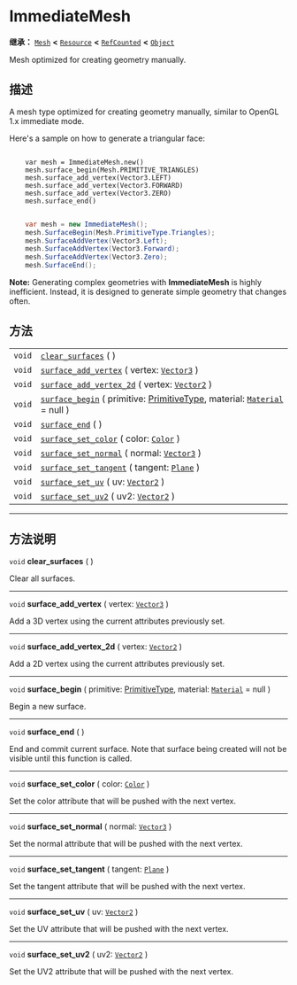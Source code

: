 <!-- ⚠ 请勿编辑本文件 ⚠ -->
<!-- 本文档使用脚本从 WeDot 引擎源码仓库生成。 -->
<!-- 生成脚本：https://github.com/WeDot-Engine/WeDot/tree/4.3/doc/tools/make_md.py； -->
<!-- 原文件：https://github.com/WeDot-Engine/WeDot/tree/4.3/doc/classes/ImmediateMesh.xml。 -->

<div id="_class_immediatemesh"></div>

# ImmediateMesh

**继承：** [`Mesh`](class_mesh.md) **<** [`Resource`](class_resource.md) **<** [`RefCounted`](class_refcounted.md) **<** [`Object`](class_object.md)

Mesh optimized for creating geometry manually.

## 描述

A mesh type optimized for creating geometry manually, similar to OpenGL 1.x immediate mode.

Here's a sample on how to generate a triangular face:



```gdscript

    var mesh = ImmediateMesh.new()
    mesh.surface_begin(Mesh.PRIMITIVE_TRIANGLES)
    mesh.surface_add_vertex(Vector3.LEFT)
    mesh.surface_add_vertex(Vector3.FORWARD)
    mesh.surface_add_vertex(Vector3.ZERO)
    mesh.surface_end()
```

```csharp

    var mesh = new ImmediateMesh();
    mesh.SurfaceBegin(Mesh.PrimitiveType.Triangles);
    mesh.SurfaceAddVertex(Vector3.Left);
    mesh.SurfaceAddVertex(Vector3.Forward);
    mesh.SurfaceAddVertex(Vector3.Zero);
    mesh.SurfaceEnd();
```



 **Note:** Generating complex geometries with **ImmediateMesh** is highly inefficient. Instead, it is designed to generate simple geometry that changes often.





## 方法

|||
|:-:|:--|
| `void` | [`clear_surfaces`](class_immediatemesh.md#class_immediatemesh_method_clear_surfaces) ( )                                                                                                      |
| `void` | [`surface_add_vertex`](class_immediatemesh.md#class_immediatemesh_method_surface_add_vertex) ( vertex: [`Vector3`](class_vector3.md) )                                                        |
| `void` | [`surface_add_vertex_2d`](class_immediatemesh.md#class_immediatemesh_method_surface_add_vertex_2d) ( vertex: [`Vector2`](class_vector2.md) )                                                  |
| `void` | [`surface_begin`](class_immediatemesh.md#class_immediatemesh_method_surface_begin) ( primitive: [PrimitiveType](#enum_mesh_primitivetype), material: [`Material`](class_material.md) = null ) |
| `void` | [`surface_end`](class_immediatemesh.md#class_immediatemesh_method_surface_end) ( )                                                                                                            |
| `void` | [`surface_set_color`](class_immediatemesh.md#class_immediatemesh_method_surface_set_color) ( color: [`Color`](class_color.md) )                                                               |
| `void` | [`surface_set_normal`](class_immediatemesh.md#class_immediatemesh_method_surface_set_normal) ( normal: [`Vector3`](class_vector3.md) )                                                        |
| `void` | [`surface_set_tangent`](class_immediatemesh.md#class_immediatemesh_method_surface_set_tangent) ( tangent: [`Plane`](class_plane.md) )                                                         |
| `void` | [`surface_set_uv`](class_immediatemesh.md#class_immediatemesh_method_surface_set_uv) ( uv: [`Vector2`](class_vector2.md) )                                                                    |
| `void` | [`surface_set_uv2`](class_immediatemesh.md#class_immediatemesh_method_surface_set_uv2) ( uv2: [`Vector2`](class_vector2.md) )                                                                 |

<!-- rst-class:: classref-section-separator -->

---

## 方法说明

<div id="_class_immediatemesh_method_clear_surfaces"></div>

`void` **clear_surfaces** ( )<div id="class_immediatemesh_method_clear_surfaces"></div>

Clear all surfaces.

<!-- rst-class:: classref-item-separator -->

---

<div id="_class_immediatemesh_method_surface_add_vertex"></div>

`void` **surface_add_vertex** ( vertex: [`Vector3`](class_vector3.md) )<div id="class_immediatemesh_method_surface_add_vertex"></div>

Add a 3D vertex using the current attributes previously set.

<!-- rst-class:: classref-item-separator -->

---

<div id="_class_immediatemesh_method_surface_add_vertex_2d"></div>

`void` **surface_add_vertex_2d** ( vertex: [`Vector2`](class_vector2.md) )<div id="class_immediatemesh_method_surface_add_vertex_2d"></div>

Add a 2D vertex using the current attributes previously set.

<!-- rst-class:: classref-item-separator -->

---

<div id="_class_immediatemesh_method_surface_begin"></div>

`void` **surface_begin** ( primitive: [PrimitiveType](#enum_mesh_primitivetype), material: [`Material`](class_material.md) = null )<div id="class_immediatemesh_method_surface_begin"></div>

Begin a new surface.

<!-- rst-class:: classref-item-separator -->

---

<div id="_class_immediatemesh_method_surface_end"></div>

`void` **surface_end** ( )<div id="class_immediatemesh_method_surface_end"></div>

End and commit current surface. Note that surface being created will not be visible until this function is called.

<!-- rst-class:: classref-item-separator -->

---

<div id="_class_immediatemesh_method_surface_set_color"></div>

`void` **surface_set_color** ( color: [`Color`](class_color.md) )<div id="class_immediatemesh_method_surface_set_color"></div>

Set the color attribute that will be pushed with the next vertex.

<!-- rst-class:: classref-item-separator -->

---

<div id="_class_immediatemesh_method_surface_set_normal"></div>

`void` **surface_set_normal** ( normal: [`Vector3`](class_vector3.md) )<div id="class_immediatemesh_method_surface_set_normal"></div>

Set the normal attribute that will be pushed with the next vertex.

<!-- rst-class:: classref-item-separator -->

---

<div id="_class_immediatemesh_method_surface_set_tangent"></div>

`void` **surface_set_tangent** ( tangent: [`Plane`](class_plane.md) )<div id="class_immediatemesh_method_surface_set_tangent"></div>

Set the tangent attribute that will be pushed with the next vertex.

<!-- rst-class:: classref-item-separator -->

---

<div id="_class_immediatemesh_method_surface_set_uv"></div>

`void` **surface_set_uv** ( uv: [`Vector2`](class_vector2.md) )<div id="class_immediatemesh_method_surface_set_uv"></div>

Set the UV attribute that will be pushed with the next vertex.

<!-- rst-class:: classref-item-separator -->

---

<div id="_class_immediatemesh_method_surface_set_uv2"></div>

`void` **surface_set_uv2** ( uv2: [`Vector2`](class_vector2.md) )<div id="class_immediatemesh_method_surface_set_uv2"></div>

Set the UV2 attribute that will be pushed with the next vertex.

[^virtual]: 本方法通常需要用户覆盖才能生效。
[^const]: 本方法无副作用，不会修改该实例的任何成员变量。
[^vararg]: 本方法除了能接受在此处描述的参数外，还能够继续接受任意数量的参数。
[^constructor]: 本方法用于构造某个类型。
[^static]: 调用本方法无需实例，可直接使用类名进行调用。
[^operator]: 本方法描述的是使用本类型作为左操作数的有效运算符。
[^bitfield]: 这个值是由下列位标志构成位掩码的整数。
[^void]: 无返回值。
